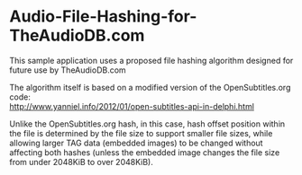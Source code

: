 # Audio-File-Hashing-for-TheAudioDB.com
This sample application uses a proposed file hashing algorithm designed for future use by TheAudioDB.com

The algorithm itself is based on a modified version of the OpenSubtitles.org code:<br>
http://www.yanniel.info/2012/01/open-subtitles-api-in-delphi.html

Unlike the OpenSubtitles.org hash, in this case, hash offset position within the file is determined by the file size to support smaller file sizes, while allowing larger TAG data (embedded images) to be changed without affecting both hashes (unless the embedded image changes the file size from under 2048KiB to over 2048KiB).
